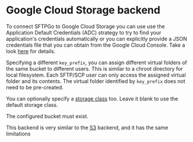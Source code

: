 # Google Cloud Storage backend

To connect SFTPGo to Google Cloud Storage you can use use the Application Default Credentials (ADC) strategy to try to find your application's credentials automatically or you can explicitly provide a JSON credentials file that you can obtain from the Google Cloud Console. Take a look [here](https://cloud.google.com/docs/authentication/production#providing_credentials_to_your_application) for details.

Specifying a different `key_prefix`, you can assign different virtual folders of the same bucket to different users. This is similar to a chroot directory for local filesystem. Each SFTP/SCP user can only access the assigned virtual folder and its contents. The virtual folder identified by `key_prefix` does not need to be pre-created.

You can optionally specify a [storage class](https://cloud.google.com/storage/docs/storage-classes) too. Leave it blank to use the default storage class.

The configured bucket must exist.

This backend is very similar to the [S3](./s3.md) backend, and it has the same limitations
